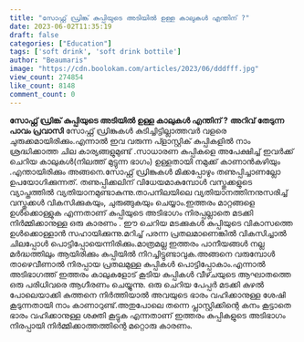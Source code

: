 ```yaml
---
title: "സോഫ്റ്റ് ഡ്രിങ്ക് കുപ്പിയുടെ അടിയിൽ ഉള്ള കാലുകൾ എന്തിന് ?"
date: 2023-06-02T11:35:19
draft: false
categories: ["Education"]
tags: ['soft drink', 'soft drink bottile']
author: "Beaumaris"
image: "https://cdn.boolokam.com/articles/2023/06/dddfff.jpg"
view_count: 274854
like_count: 8148
comment_count: 0
---
```


**സോഫ്റ്റ് ഡ്രിങ്ക് കുപ്പിയുടെ അടിയിൽ ഉള്ള കാലുകൾ എന്തിന് ?** **അറിവ് തേടുന്ന പാവം പ്രവാസി** സോഫ്റ്റ് ഡ്രിങ്കുകൾ കുടിച്ചിട്ടില്ലാത്തവർ വളരെ ചുരുക്കമായിരിക്കും.എന്നാൽ ഇവ വരുന്ന പ്ളാസ്റ്റിക് കുപ്പികളിൽ നാം ശ്രദ്ധിക്കാത്ത ചില കാര്യങ്ങളുമുണ്ട് .സാധാരണ കുപ്പികളെ അപേക്ഷിച്ച് ഇവർക്ക് ചെറിയ കാലുകൾ(നിലത്ത് മുട്ടുന്ന ഭാഗം) ഉള്ളതായി നമുക്ക് കാണാൻകഴിയും .എന്തായിരിക്കും അങ്ങനെ.സോഫ്റ്റ് ഡ്രിങ്കുകൾ മിക്കപ്പോഴും തണുപ്പിച്ചാണല്ലോ ഉപയോഗിക്കുന്നത്. [](https://cdn.boolokam.com/articles/2023/06/dddfff.jpg)തണുപ്പിക്കലിന് വിധേയമാകുമ്പോൾ വസ്തുക്കളുടെ വ്യാപ്തത്തിൽ വ്യതിയാനമുണ്ടാകുന്നു.താപനിലയിലെ വ്യതിയാനത്തിനനുസരിച്ച് വസ്തുക്കൾ വികസിക്കുകയും, ചുരുങ്ങുകയും ചെയ്യാം.ഇത്തരം മാറ്റങ്ങളെ ഉൾക്കൊള്ളുക എന്നതാണ് കുപ്പിയുടെ അടിഭാഗം നിരപ്പല്ലാതെ മടക്കി നിർമ്മിക്കാനുള്ള ഒരു കാരണം . ഈ ചെറിയ മടക്കുകൾ കുപ്പിയുടെ വികാസത്തെ ഉൾക്കൊള്ളാൻ സഹായിക്കുന്നു.മറിച്ച് പരന്ന പ്രതലമാണെങ്കിൽ വികസിച്ചാൽ ചിലപ്പോൾ പൊട്ടിപ്പോയെന്നിരിക്കും.മാത്രമല്ല ഇത്തരം പാനീയങ്ങൾ നല്ല മർദ്ധത്തിലും ആയിരിക്കും കുപ്പിയിൽ നിറച്ചിട്ടുണ്ടാവുക.അങ്ങനെ വരുമ്പോൾ താഴെവീണാൽ നിരപ്പായ പ്രതലമുള്ള കുപ്പികൾ പൊട്ടിപ്പോകാം.എന്നാൽ അടിഭാഗത്ത് ഇത്തരം കാലുകളോട് കൂടിയ കുപ്പികൾ വീഴ്‍ചയുടെ ആഘാതത്തെ ഒരു പരിധിവരെ ആഗീരണം ചെയ്യുന്നു. ഒരു ചെറിയ പേപ്പർ മടക്കി കുഴൽ പോലെയാക്കി കുത്തനെ നിർത്തിയാൽ അവയുടെ ഭാരം വഹിക്കാനുള്ള ശേഷി കൂടുന്നതായി നാം കാണാറുണ്ട്.അതുപോലെ തന്നെ പ്ലാസ്റ്റിക്കിന്റെ കനം കൂട്ടാതെ ഭാരം വഹിക്കാനുള്ള ശക്തി കൂട്ടുക എന്നതാണ് ഇത്തരം കുപ്പികളുടെ അടിഭാഗം നിരപ്പായി നിർമ്മിക്കാത്തത്തിന്റെ മറ്റൊരു കാരണം.
